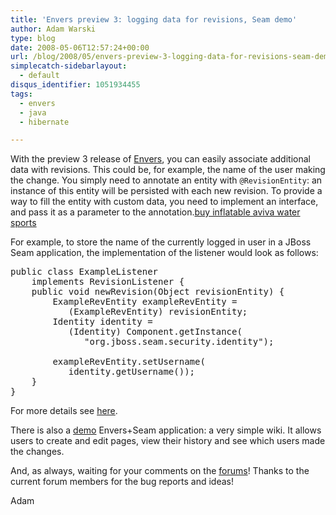 ```yaml
---
title: 'Envers preview 3: logging data for revisions, Seam demo'
author: Adam Warski
type: blog
date: 2008-05-06T12:57:24+00:00
url: /blog/2008/05/envers-preview-3-logging-data-for-revisions-seam-demo/
simplecatch-sidebarlayout:
  - default
disqus_identifier: 1051934455
tags:
  - envers
  - java
  - hibernate

---
```

With the preview 3 release of [Envers][1], you can easily associate additional data with revisions. This could be, for example, the name of the user making the change. You simply need to annotate an entity with `@RevisionEntity`: an instance of this entity will be persisted with each new revision. To provide a way to fill the entity with custom data, you need to implement an interface, and pass it as a parameter to the annotation.[buy inflatable aviva water sports][2]

For example, to store the name of the currently logged in user in a JBoss Seam application, the implementation of the listener would look as follows:

<pre lang="java" line="1" escape="true">public class ExampleListener
    implements RevisionListener {
    public void newRevision(Object revisionEntity) {
        ExampleRevEntity exampleRevEntity =
           (ExampleRevEntity) revisionEntity;
        Identity identity =
           (Identity) Component.getInstance(
              "org.jboss.seam.security.identity");

        exampleRevEntity.setUsername(
           identity.getUsername());
    }
}
</pre>

For more details see [here][3].

There is also a [demo][4] Envers+Seam application: a very simple wiki. It allows users to create and edit pages, view their history and see which users made the changes.

And, as always, waiting for your comments on the [forums][5]! Thanks to the current forum members for the bug reports and ideas!

Adam

 [1]: http://www.jboss.org/envers/
 [2]: http://www.east-inflatables.co.uk/p/016007.html
 [3]: http://www.jboss.org/envers/revision_log.html
 [4]: http://www.jboss.org/envers/downloads/
 [5]: http://www.jboss.com/index.html?module=bb&op=viewforum&f=283

